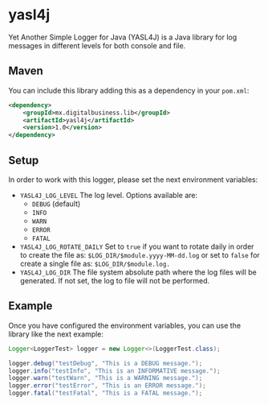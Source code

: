 # yasl4j

Yet Another Simple Logger for Java (YASL4J) is a Java library for log messages in different levels for both console and file.

## Maven

You can include this library adding this as a dependency in your `pom.xml`:

```xml
<dependency>
    <groupId>mx.digitalbusiness.lib</groupId>
    <artifactId>yasl4j</artifactId>
    <version>1.0</version>
</dependency>
```

## Setup

In order to work with this logger, please set the next environment variables: 

  - `YASL4J_LOG_LEVEL` The log level. Options available are:
    - `DEBUG` (default) 
    - `INFO`
    - `WARN` 
    - `ERROR`
    - `FATAL`
  - `YASL4J_LOG_ROTATE_DAILY` Set to `true` if you want to rotate daily in order to create the file as: `$LOG_DIR/$module.yyyy-MM-dd.log` or set to `false` for create a single file as: `$LOG_DIR/$module.log.`
  - `YASL4J_LOG_DIR` The file system absolute path where the log files will be generated. If not set, the log to file will not be performed.

## Example

Once you have configured the environment variables, you can use the library like the next example:

```java
Logger<LoggerTest> logger = new Logger<>(LoggerTest.class);

logger.debug("testDebug", "This is a DEBUG message.");
logger.info("testInfo", "This is an INFORMATIVE message.");
logger.warn("testWarn", "This is a WARNING message.");
logger.error("testError", "This is an ERROR message.");
logger.fatal("testFatal", "This is a FATAL message.");
```
